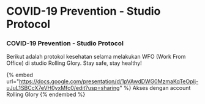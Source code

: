 # COVID-19 Prevention - Studio Protocol

### COVID-19 Prevention - Studio Protocol

Berikut adalah protokol kesehatan selama melakukan WFO (Work From Office) di studio Rolling Glory. Stay safe, stay healthy!

{% embed url="https://docs.google.com/presentation/d/1pVAwdDWG0MzmaKqTeOpIj-uJuL1SBCcX7eVH0yxMfc0/edit?usp=sharing" %}
Akses dengan account Rolling Glory
{% endembed %}
